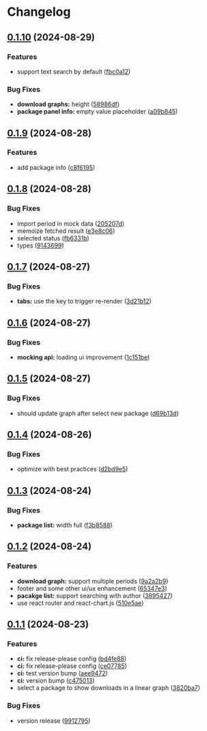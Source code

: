# Changelog

## [0.1.10](https://github.com/GloryWong/npm-stat/compare/npm-stat-v0.1.9...npm-stat-v0.1.10) (2024-08-29)


### Features

* support text search by default ([fbc0a12](https://github.com/GloryWong/npm-stat/commit/fbc0a12c407ebe8b9fcee57612a7c6e51d1c1834))


### Bug Fixes

* **download graphs:** height ([58986df](https://github.com/GloryWong/npm-stat/commit/58986dfff6f18338e2573161ad2f61c28c663b52))
* **package panel info:** empty value placeholder ([a09b845](https://github.com/GloryWong/npm-stat/commit/a09b84562543aab75b6872e2720b59644a017769))

## [0.1.9](https://github.com/GloryWong/npm-stat/compare/npm-stat-v0.1.8...npm-stat-v0.1.9) (2024-08-28)


### Features

* add package info ([c8f6195](https://github.com/GloryWong/npm-stat/commit/c8f61956a95314cd5288399f57c5e52488973c6c))

## [0.1.8](https://github.com/GloryWong/npm-stat/compare/npm-stat-v0.1.7...npm-stat-v0.1.8) (2024-08-28)


### Bug Fixes

* import period in mock data ([205207d](https://github.com/GloryWong/npm-stat/commit/205207d01318120357ac5cd57d69741c167507b9))
* memoize fetched result ([e3e8c06](https://github.com/GloryWong/npm-stat/commit/e3e8c06b190bafc41c14b935b75c9a965e2b01b6))
* selected status ([fb6331b](https://github.com/GloryWong/npm-stat/commit/fb6331bb999412d846995a9030b65d056e460418))
* types ([9143699](https://github.com/GloryWong/npm-stat/commit/9143699742623ace57f28be8a7f7afd6ff283462))

## [0.1.7](https://github.com/GloryWong/npm-stat/compare/npm-stat-v0.1.6...npm-stat-v0.1.7) (2024-08-27)


### Bug Fixes

* **tabs:** use the key to trigger re-render ([3d21b12](https://github.com/GloryWong/npm-stat/commit/3d21b126179ec5d571849916a7e181074a5f2e0d))

## [0.1.6](https://github.com/GloryWong/npm-stat/compare/npm-stat-v0.1.5...npm-stat-v0.1.6) (2024-08-27)


### Bug Fixes

* **mocking api:** loading ui improvement ([1c151be](https://github.com/GloryWong/npm-stat/commit/1c151bea4d836db91f6d90450f2ae9c3906decb0))

## [0.1.5](https://github.com/GloryWong/npm-stat/compare/npm-stat-v0.1.4...npm-stat-v0.1.5) (2024-08-27)


### Bug Fixes

* should update graph after select new package ([d69b13d](https://github.com/GloryWong/npm-stat/commit/d69b13dda18085931150bae62c2d669e2abea454))

## [0.1.4](https://github.com/GloryWong/npm-stat/compare/npm-stat-v0.1.3...npm-stat-v0.1.4) (2024-08-26)


### Bug Fixes

* optimize with best practices ([d2bd9e5](https://github.com/GloryWong/npm-stat/commit/d2bd9e5e8b4b1e813e4c15440b461b733d76bbd5))

## [0.1.3](https://github.com/GloryWong/npm-stat/compare/npm-stat-v0.1.2...npm-stat-v0.1.3) (2024-08-24)


### Bug Fixes

* **package list:** width full ([f3b8588](https://github.com/GloryWong/npm-stat/commit/f3b858880c0f2f4c1925858acf1d99d4d25a9a81))

## [0.1.2](https://github.com/GloryWong/npm-stat/compare/npm-stat-v0.1.1...npm-stat-v0.1.2) (2024-08-24)


### Features

* **download graph:** support multiple periods ([9a2a2b9](https://github.com/GloryWong/npm-stat/commit/9a2a2b9c331f8eb23fc7491bb597de73bdb2a88d))
* footer and some other ui/ux enhancement ([65347e3](https://github.com/GloryWong/npm-stat/commit/65347e396ebeb5dbf45714a32db36d7356d60548))
* **pacakge list:** support searching with author ([3895427](https://github.com/GloryWong/npm-stat/commit/38954279f9d2957741e8af9c03e04c106bcc2876))
* use react router and react-chart.js ([510e5ae](https://github.com/GloryWong/npm-stat/commit/510e5ae47170eafeed3b1a85f71489197e0a3272))

## [0.1.1](https://github.com/GloryWong/npm-stat/compare/npm-stat-v0.1.0...npm-stat-v0.1.1) (2024-08-23)


### Features

* **ci:** fix release-please config ([bd4fe88](https://github.com/GloryWong/npm-stat/commit/bd4fe889034314a3cbf885a3545a8f651bed0da8))
* **ci:** fix release-please config ([ce07785](https://github.com/GloryWong/npm-stat/commit/ce077857bdeec534ff118cee431e6358fd133c1b))
* **ci:** test version bump ([aee9472](https://github.com/GloryWong/npm-stat/commit/aee9472a9f24572f9d26df1a68529424c08b9226))
* **ci:** version bump ([c475013](https://github.com/GloryWong/npm-stat/commit/c475013420a205c227935409f84395e01fa8df8a))
* select a package to show downloads in a linear graph ([3820ba7](https://github.com/GloryWong/npm-stat/commit/3820ba7f67603b8eb5fa74cc7a282ccb5d7c6a56))


### Bug Fixes

* version release ([9912795](https://github.com/GloryWong/npm-stat/commit/9912795159d4834872869952e0508eb9dceb6b97))
